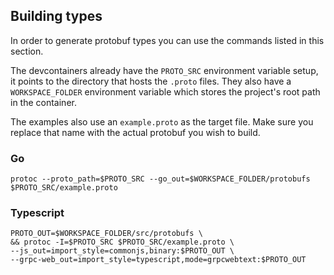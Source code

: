 ## Building types
In order to generate protobuf types you can use the commands listed in this section.

The devcontainers already have the `PROTO_SRC` environment variable setup, it points to the directory that hosts the `.proto` files. They also have a `WORKSPACE_FOLDER` environment variable which stores the project's root path in the container.

The examples also use an `example.proto` as the target file. Make sure you replace that name with the actual protobuf you wish to build.

### Go
```
protoc --proto_path=$PROTO_SRC --go_out=$WORKSPACE_FOLDER/protobufs $PROTO_SRC/example.proto
```

### Typescript
```
PROTO_OUT=$WORKSPACE_FOLDER/src/protobufs \
&& protoc -I=$PROTO_SRC $PROTO_SRC/example.proto \
--js_out=import_style=commonjs,binary:$PROTO_OUT \
--grpc-web_out=import_style=typescript,mode=grpcwebtext:$PROTO_OUT
```